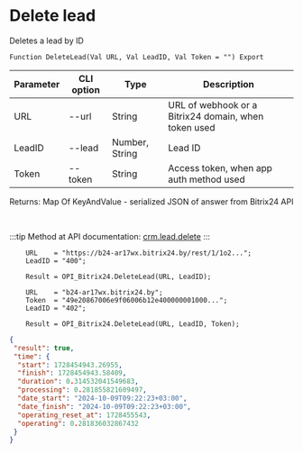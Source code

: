 ﻿---
sidebar_position: 2
---

# Delete lead
 Deletes a lead by ID



`Function DeleteLead(Val URL, Val LeadID, Val Token = "") Export`

  | Parameter | CLI option | Type | Description |
  |-|-|-|-|
  | URL | --url | String | URL of webhook or a Bitrix24 domain, when token used |
  | LeadID | --lead | Number, String | Lead ID |
  | Token | --token | String | Access token, when app auth method used |

  
  Returns:  Map Of KeyAndValue - serialized JSON of answer from Bitrix24 API

<br/>

:::tip
Method at API documentation: [crm.lead.delete](https://dev.1c-bitrix.ru/rest_help/crm/leads/crm_lead_delete.php)
:::
<br/>


```bsl title="Code example"
    URL    = "https://b24-ar17wx.bitrix24.by/rest/1/1o2...";
    LeadID = "400";

    Result = OPI_Bitrix24.DeleteLead(URL, LeadID);

    URL    = "b24-ar17wx.bitrix24.by";
    Token  = "49e20867006e9f06006b12e400000001000...";
    LeadID = "402";

    Result = OPI_Bitrix24.DeleteLead(URL, LeadID, Token);
```
 



```json title="Result"
{
 "result": true,
 "time": {
  "start": 1728454943.26955,
  "finish": 1728454943.58409,
  "duration": 0.314532041549683,
  "processing": 0.281855821609497,
  "date_start": "2024-10-09T09:22:23+03:00",
  "date_finish": "2024-10-09T09:22:23+03:00",
  "operating_reset_at": 1728455543,
  "operating": 0.281836032867432
 }
}
```
